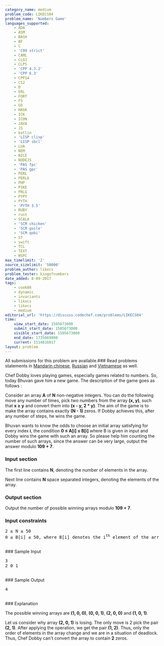 ```yaml
---
category_name: medium
problem_code: LIKECS04
problem_name: 'Numbers Game'
languages_supported:
    - ADA
    - ASM
    - BASH
    - BF
    - C
    - 'C99 strict'
    - CAML
    - CLOJ
    - CLPS
    - 'CPP 4.3.2'
    - 'CPP 6.3'
    - CPP14
    - CS2
    - D
    - ERL
    - FORT
    - FS
    - GO
    - HASK
    - ICK
    - ICON
    - JAVA
    - JS
    - kotlin
    - 'LISP clisp'
    - 'LISP sbcl'
    - LUA
    - NEM
    - NICE
    - NODEJS
    - 'PAS fpc'
    - 'PAS gpc'
    - PERL
    - PERL6
    - PHP
    - PIKE
    - PRLG
    - PYPY
    - PYTH
    - 'PYTH 3.5'
    - RUBY
    - rust
    - SCALA
    - 'SCM chicken'
    - 'SCM guile'
    - 'SCM qobi'
    - ST
    - swift
    - TCL
    - TEXT
    - WSPC
max_timelimit: '2'
source_sizelimit: '50000'
problem_author: likecs
problem_tester: kingofnumbers
date_added: 8-09-2017
tags:
    - cook86
    - dynamic
    - invariants
    - likecs
    - likecs
    - medium
editorial_url: 'https://discuss.codechef.com/problems/LIKECS04'
time:
    view_start_date: 1505673000
    submit_start_date: 1505673000
    visible_start_date: 1505673000
    end_date: 1735669800
    current: 1514816017
layout: problem
---
```

All submissions for this problem are available.### Read problems statements in [Mandarin chinese](http://www.codechef.com/download/translated/COOK86/mandarin/LIKECS04.pdf), [Russian](http://www.codechef.com/download/translated/COOK86/russian/LIKECS04.pdf) and [Vietnamese](http://www.codechef.com/download/translated/COOK86/vietnamese/LIKECS04.pdf) as well.

Chef Dobby loves playing games, especially games related to numbers. So, today Bhuvan gave him a new game. The description of the game goes as follows :

Consider an array **A** of **N** non-negative integers. You can do the following move any number of times, pick two numbers from the array **(x, y)**, such that **x ≥ y** and convert them into **(x - y, 2 \* y)**. The aim of the game is to make the array contains exactly **(N - 1)** zeros. If Dobby achieves this, after any number of steps, he wins the game.

Bhuvan wants to know the odds to choose an initial array satisfying for every index **i**, the condition **0 ≤ A\[i\] ≤ B\[i\]** where B is given in input and Dobby wins the game with such an array. So please help him counting the number of such arrays, since the answer can be very large, output the answer modulo **109 + 7**.

### Input section

The first line contains **N**, denoting the number of elements in the array.

Next line contains **N** space separated integers, denoting the elements of the array.

### Output section

Output the number of possible winning arrays modulo **109 + 7**.

### Input constraints

<pre>
2 ≤ N ≤ 50
0 ≤ B[i] ≤ 50, where B[i] denotes the i<sup>th</sup> element of the array.

</pre>### Sample Input
<pre>
3
2 0 1

</pre>### Sample Output
<pre>
4

</pre>### Explanation
The possible winning arrays are **(1, 0, 0)**, **(0, 0, 1)**, **(2, 0, 0)** and **(1, 0, 1)**.

Let us consider why array **(2, 0, 1)** is losing. The only move is 2 pick the pair **(2, 1)**. After applying the operation, we get the pair **(1, 2)**. Thus, only the order of elements in the array change and we are in a situation of deadlock. Thus, Chef Dobby can't convert the array to contain **2** zeros.
